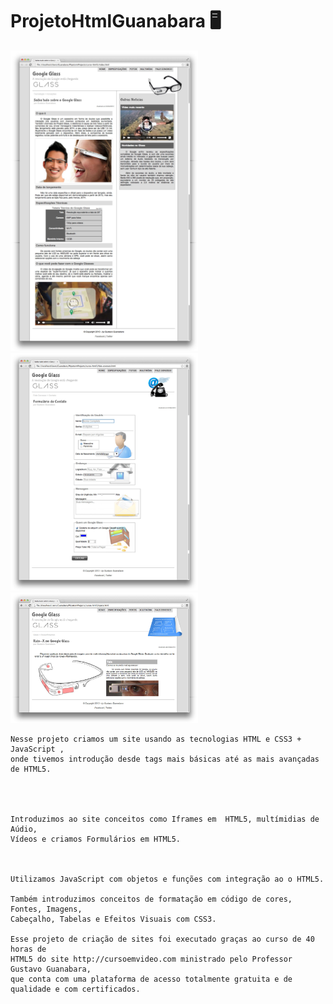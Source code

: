
# ProjetoHtmlGuanabara 🖥️

<div class="box"><img src="_interface/01-index.jpg" width="300px"/><img src="_interface/05-fale-conosco.jpg"  width="300px"/><img src="_interface/02-specs.jpg" width="300px"/></div>
</div>



    Nesse projeto criamos um site usando as tecnologias HTML e CSS3 + JavaScript , 
    onde tivemos introdução desde tags mais básicas até as mais avançadas de HTML5. 
    
    

        
    Introduzimos ao site conceitos como Iframes em  HTML5, multímidias de Aúdio, 
    Vídeos e criamos Formulários em HTML5.
    


    Utilizamos JavaScript com objetos e funções com integração ao o HTML5.

    Também introduzimos conceitos de formatação em código de cores, Fontes, Imagens, 
    Cabeçalho, Tabelas e Efeitos Visuais com CSS3.
    
    Esse projeto de criação de sites foi executado graças ao curso de 40 horas de 
    HTML5 do site http://cursoemvideo.com ministrado pelo Professor Gustavo Guanabara, 
    que conta com uma plataforma de acesso totalmente gratuita e de qualidade e com certificados.



